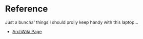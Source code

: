 # Reference

Just a buncha' things I should prolly keep handy with this laptop...

- [ArchWiki Page](https://wiki.archlinux.org/title/Lenovo_ThinkPad_X1_Carbon_(Gen_8))

